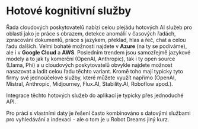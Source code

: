 # Hotové kognitivní služby
Řada cloudových poskytovatelů nabízí celou plejádu hotových AI služeb pro oblasti jako je práce s obrazem, detekce anomálií v časových řadách, zpracování dokumentů, práce s jazykem, překlad, hlas a řeč, chat a celou řadu dalších. Velmi bohaté možnosti najdete v **Azure** (na ty se podíváme), ale i v **Google Cloud** a **AWS**. Posledním trendem jsou samozřejmě jazykové modely a to jak ty komerční (OpenAI, Anthropic), tak i ty open source (Llama, Phi) a u cloudových poskytovatelů obvykle najdete možnost nasazovat a ladit celou řadu těchto variant. Kromě toho mají typicky tyto firmy své jednoúčelové služby, které můžete využít napřímo (OpenAI, Mistral, Anthropic, Midjourney, Flux.AI, Stability.AI, Roboflow apod.).

Integrace těchto hotových služeb do aplikací je typicky přes jednoduché API.

Pro práci s vlastními daty je řešení často kombinováno s datovými službami pro vyhledávání a indexaci - ale o tom je u Robot Dreams jiný kurz.